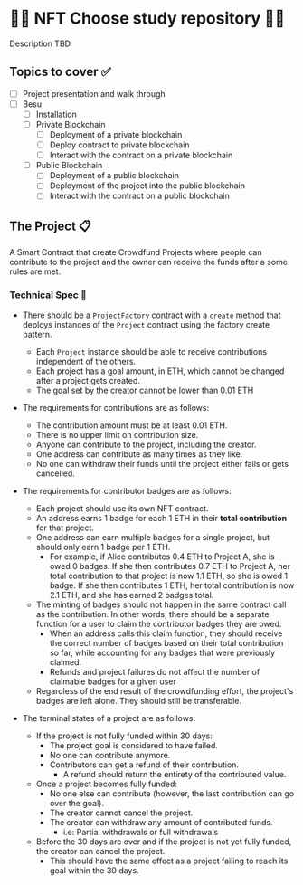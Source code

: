 # 👨‍🎓 NFT Choose study repository 👩‍🎓

Description TBD

## Topics to cover ✅

- [ ] Project presentation and walk through
- [ ] Besu
  - [ ] Installation
  - [ ] Private Blockchain
    - [ ] Deployment of a private blockchain
    - [ ] Deploy contract to private blockchain
    - [ ] Interact with the contract on a private blockchain
  - [ ] Public Blockchain
    - [ ] Deployment of a public blockchain
    - [ ] Deployment of the project into the public blockchain
    - [ ] Interact with the contract on a public blockchain

## The Project 📋

A Smart Contract that create Crowdfund Projects where people can contribute to the project and the owner can receive the funds after a some rules are met.

### Technical Spec 🔎

- There should be a `ProjectFactory` contract with a `create` method that deploys instances of the `Project` contract using the factory create pattern.

  - Each `Project` instance should be able to receive contributions independent of the others.
  - Each project has a goal amount, in ETH, which cannot be changed after a project gets created.
  - The goal set by the creator cannot be lower than 0.01 ETH

- The requirements for contributions are as follows:

  - The contribution amount must be at least 0.01 ETH.
  - There is no upper limit on contribution size.
  - Anyone can contribute to the project, including the creator.
  - One address can contribute as many times as they like.
  - No one can withdraw their funds until the project either fails or gets cancelled.

- The requirements for contributor badges are as follows:

  - Each project should use its own NFT contract.
  - An address earns 1 badge for each 1 ETH in their **total contribution** for that project.
  - One address can earn multiple badges for a single project, but should only earn 1 badge per 1 ETH.
    - For example, if Alice contributes 0.4 ETH to Project A, she is owed 0 badges. If she then contributes 0.7 ETH to Project A, her total contribution to that project is now 1.1 ETH, so she is owed 1 badge. If she then contributes 1 ETH, her total contribution is now 2.1 ETH, and she has earned 2 badges total.
  - The minting of badges should not happen in the same contract call as the contribution. In other words, there should be a separate function for a user to claim the contributor badges they are owed.
    - When an address calls this claim function, they should receive the correct number of badges based on their total contribution so far, while accounting for any badges that were previously claimed.
    - Refunds and project failures do not affect the number of claimable badges for a given user
  - Regardless of the end result of the crowdfunding effort, the project's badges are left alone. They should still be transferable.

- The terminal states of a project are as follows:
  - If the project is not fully funded within 30 days:
    - The project goal is considered to have failed.
    - No one can contribute anymore.
    - Contributors can get a refund of their contribution.
      - A refund should return the entirety of the contributed value.
  - Once a project becomes fully funded:
    - No one else can contribute (however, the last contribution can go over the goal).
    - The creator cannot cancel the project.
    - The creator can withdraw any amount of contributed funds.
      - i.e: Partial withdrawals or full withdrawals
  - Before the 30 days are over and if the project is not yet fully funded, the creator can cancel the project.
    - This should have the same effect as a project failing to reach its goal within the 30 days.
